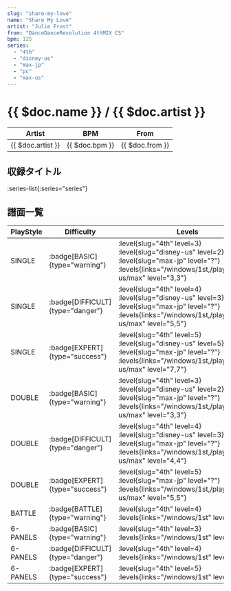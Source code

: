 ```yaml
---
slug: "share-my-love"
name: "Share My Love"
artist: "Julie Frost"
from: "DanceDanceRevolution 4thMIX CS"
bpm: 125
series:
  - "4th"
  - "disney-us"
  - "max-jp"
  - "pc"
  - "max-us"
---
```


# {{ $doc.name }} / {{ $doc.artist }}

|Artist|BPM|From|
|------|---|----|
|{{ $doc.artist }}|{{ $doc.bpm }}|{{ $doc.from }}|

## 収録タイトル

:series-list{:series="series"}

## 譜面一覧

|PlayStyle|Difficulty|Levels|Notes|Movie|
|---------|----------|------|-----|-----|
|SINGLE| :badge[BASIC]{type="warning"}|<div class="field is-grouped is-grouped-multiline"> :level{slug="4th" level=3} :level{slug="disney-us" level=2} :level{slug="max-jp" level="?"} :levels{links="/windows/1st,/playstation2-us/max" level="3,3"}</div>|176/0||
|SINGLE| :badge[DIFFICULT]{type="danger"}|<div class="field is-grouped is-grouped-multiline"> :level{slug="4th" level=4} :level{slug="disney-us" level=3} :level{slug="max-jp" level="?"} :levels{links="/windows/1st,/playstation2-us/max" level="5,5"}</div>|196/0||
|SINGLE| :badge[EXPERT]{type="success"}|<div class="field is-grouped is-grouped-multiline"> :level{slug="4th" level=5} :level{slug="disney-us" level=5} :level{slug="max-jp" level="?"} :levels{links="/windows/1st,/playstation2-us/max" level="7,7"}</div>|333/0||
|DOUBLE| :badge[BASIC]{type="warning"}|<div class="field is-grouped is-grouped-multiline"> :level{slug="4th" level=3} :level{slug="disney-us" level=2} :level{slug="max-jp" level="?"} :levels{links="/windows/1st,/playstation2-us/max" level="3,3"}</div>|178/0||
|DOUBLE| :badge[DIFFICULT]{type="danger"}|<div class="field is-grouped is-grouped-multiline"> :level{slug="4th" level=4} :level{slug="disney-us" level=3} :level{slug="max-jp" level="?"} :levels{links="/windows/1st,/playstation2-us/max" level="4,4"}</div>|224/0||
|DOUBLE| :badge[EXPERT]{type="success"}|<div class="field is-grouped is-grouped-multiline"> :level{slug="4th" level=5} :level{slug="max-jp" level="?"} :levels{links="/windows/1st,/playstation2-us/max" level="5,5"}</div>|334/0||
|BATTLE| :badge[BATTLE]{type="warning"}|<div class="field is-grouped is-grouped-multiline"> :level{slug="4th" level=4} :levels{links="/windows/1st" level="4"}</div>|||
|6-PANELS| :badge[BASIC]{type="warning"}|<div class="field is-grouped is-grouped-multiline"> :level{slug="4th" level=3} :levels{links="/windows/1st" level="3"}</div>|176/0||
|6-PANELS| :badge[DIFFICULT]{type="danger"}|<div class="field is-grouped is-grouped-multiline"> :level{slug="4th" level=4} :levels{links="/windows/1st" level="4"}</div>|196/0||
|6-PANELS| :badge[EXPERT]{type="success"}|<div class="field is-grouped is-grouped-multiline"> :level{slug="4th" level=5} :levels{links="/windows/1st" level="5"}</div>|332/0||
